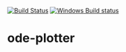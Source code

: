 [![Build Status](https://travis-ci.org/NumericLab/ode-plotter.svg?branch=master)](https://travis-ci.org/NumericLab/ode-plotter)
[![Windows Build status](https://ci.appveyor.com/api/projects/status/github/elv1s42/ode-plotter?branch=master&svg=true)](https://ci.appveyor.com/project/elv1s42/ode-plotter/branch/master)

# ode-plotter

